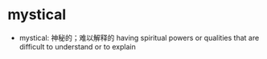 # mystical

- mystical: 神秘的；难以解释的 having spiritual powers or qualities that are difficult to understand or to explain
